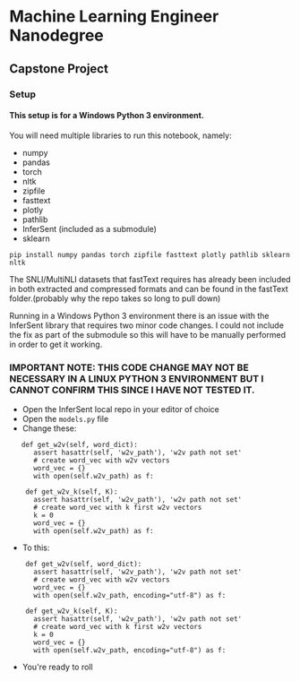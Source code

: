 # Machine Learning Engineer Nanodegree

## Capstone Project

### Setup

#### This setup is for a Windows Python 3 environment.

You will need multiple libraries to run this notebook, namely:
* numpy
* pandas
* torch
* nltk
* zipfile
* fasttext
* plotly
* pathlib
* InferSent (included as a submodule)
* sklearn

```
pip install numpy pandas torch zipfile fasttext plotly pathlib sklearn nltk
```

The SNLI/MultiNLI datasets that fastText requires has already been included in both extracted and compressed formats and can be found in the fastText folder.(probably why the repo takes so long to pull down)

Running in a Windows Python 3 environment there is an issue with the InferSent library that requires two minor code changes. I could not include the fix as part of the submodule so this will have to be manually performed in order to get it working.

### IMPORTANT NOTE: THIS CODE CHANGE MAY NOT BE NECESSARY IN A LINUX PYTHON 3 ENVIRONMENT BUT I CANNOT CONFIRM THIS SINCE I HAVE NOT TESTED IT.

  * Open the InferSent local repo in your editor of choice
  * Open the `models.py` file
  * Change these:
  ```
     def get_w2v(self, word_dict):
        assert hasattr(self, 'w2v_path'), 'w2v path not set'
        # create word_vec with w2v vectors
        word_vec = {}
        with open(self.w2v_path) as f:
  ```
  ```
      def get_w2v_k(self, K):
        assert hasattr(self, 'w2v_path'), 'w2v path not set'
        # create word_vec with k first w2v vectors
        k = 0
        word_vec = {}
        with open(self.w2v_path) as f:
  ```
  * To this:
  ```
      def get_w2v(self, word_dict):
        assert hasattr(self, 'w2v_path'), 'w2v path not set'
        # create word_vec with w2v vectors
        word_vec = {}
        with open(self.w2v_path, encoding="utf-8") as f:
  ```
  ```
      def get_w2v_k(self, K):
        assert hasattr(self, 'w2v_path'), 'w2v path not set'
        # create word_vec with k first w2v vectors
        k = 0
        word_vec = {}
        with open(self.w2v_path, encoding="utf-8") as f:
  ```
  * You're ready to roll
